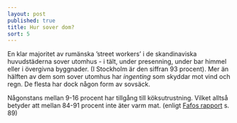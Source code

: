 ```yaml
---
layout: post
published: true
title: Hur sover dom?
sort: 5
---
```






En klar majoritet av rumänska ’street workers’ i de skandinaviska huvudstäderna sover utomhus - i tält, under presenning, under bar himmel eller i övergivna byggnader. (I Stockholm är den siffran 93 procent). Mer än hälften av dem som sover utomhus har _ingenting_ som skyddar mot vind och regn. De flesta har dock någon form av sovsäck.

Någonstans mellan 9-16 procent har tillgång till köksutrustning. Vilket alltså betyder att mellan 84-91 procent inte äter varm mat. (enligt [Fafos rapport](http://fafo.no/images/pub/2015/954-innmat-trykk.pdf) s. 89)
